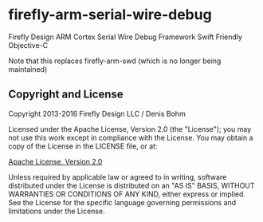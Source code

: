 # firefly-arm-serial-wire-debug
Firefly Design ARM Cortex Serial Wire Debug Framework
Swift Friendly Objective-C

Note that this replaces firefly-arm-swd (which is no longer being maintained)

Copyright and License
---------------------
Copyright 2013-2016 Firefly Design LLC / Denis Bohm

Licensed under the Apache License, Version 2.0 (the "License"); you may not use this work except in compliance with the License. You may obtain a copy of the License in the LICENSE file, or at:

<a href="http://www.apache.org/licenses/LICENSE-2.0">Apache License, Version 2.0</a>

Unless required by applicable law or agreed to in writing, software distributed under the License is distributed on an "AS IS" BASIS, WITHOUT WARRANTIES OR CONDITIONS OF ANY KIND, either express or implied. See the License for the specific language governing permissions and limitations under the License.

